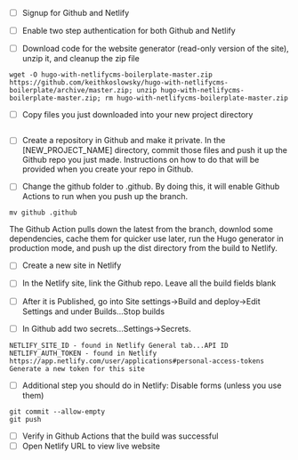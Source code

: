 - [ ] Signup for Github and Netlify

- [ ] Enable two step authentication for both Github and Netlify

- [ ] Download code for the website generator (read-only version of the site), unzip it, and cleanup the zip file
```
wget -O hugo-with-netlifycms-boilerplate-master.zip https://github.com/keithkoslowsky/hugo-with-netlifycms-boilerplate/archive/master.zip; unzip hugo-with-netlifycms-boilerplate-master.zip; rm hugo-with-netlifycms-boilerplate-master.zip
```
- [ ] Copy files you just downloaded into your new project directory
```cp -r hugo-with-netlifycms-boilerplate-master [NEW_PROJECT_NAME]
```

- [ ] Create a repository in Github and make it private. In the [NEW_PROJECT_NAME] directory, commit those files and push it up the Github repo you just made. Instructions on how to do that will be provided when you create your repo in Github.

- [ ] Change the github folder to .github. By doing this, it will enable Github Actions to run when you push up the branch.
```
mv github .github
```

The Github Action pulls down the latest from the branch, downlod some dependencies, cache them for quicker use later, run the Hugo generator in production mode, and push up the dist directory from the build to Netlify.


- [ ] Create a new site in Netlify

- [ ] In the Netlify site, link the Github repo. Leave all the build fields blank

- [ ] After it is Published, go into Site settings->Build and deploy->Edit Settings and under Builds...Stop builds

- [ ] In Github add two secrets...Settings->Secrets.
```
NETLIFY_SITE_ID - found in Netlify General tab...API ID
NETLIFY_AUTH_TOKEN - found in Netlify https://app.netlify.com/user/applications#personal-access-tokens Generate a new token for this site
```

- [ ] Additional step you should do in Netlify: Disable forms (unless you use them)

```
git commit --allow-empty
git push
```

- [ ] Verify in Github Actions that the build was successful
- [ ] Open Netlify URL to view live website
